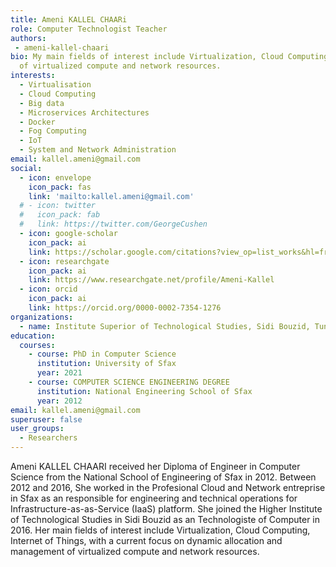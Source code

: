 ```yaml
---
title: Ameni KALLEL CHAARi
role: Computer Technologist Teacher
authors:
 - ameni-kallel-chaari
bio: My main fields of interest include Virtualization, Cloud Computing, Internet of Things, with a current focus on dynamic allocation and management
  of virtualized compute and network resources.
interests:
  - Virtualisation
  - Cloud Computing 
  - Big data
  - Microservices Architectures
  - Docker
  - Fog Computing
  - IoT
  - System and Network Administration
email: kallel.ameni@gmail.com
social:
  - icon: envelope
    icon_pack: fas
    link: 'mailto:kallel.ameni@gmail.com'
  # - icon: twitter
  #   icon_pack: fab
  #   link: https://twitter.com/GeorgeCushen
  - icon: google-scholar
    icon_pack: ai
    link: https://scholar.google.com/citations?view_op=list_works&hl=fr&user=IfCc8f8AAAAJ 
  - icon: researchgate
    icon_pack: ai
    link: https://www.researchgate.net/profile/Ameni-Kallel
  - icon: orcid
    icon_pack: ai
    link: https://orcid.org/0000-0002-7354-1276
organizations:
  - name: Institute Superior of Technological Studies, Sidi Bouzid, Tunisia
education:
  courses:
    - course: PhD in Computer Science
      institution: University of Sfax
      year: 2021
    - course: COMPUTER SCIENCE ENGINEERING DEGREE
      institution: National Engineering School of Sfax
      year: 2012
email: kallel.ameni@gmail.com
superuser: false
user_groups:
  - Researchers
---
```

Ameni KALLEL CHAARI received her Diploma of Engineer in Computer Science
  from the National School of Engineering of Sfax in 2012. Between 2012 and
  2016, She worked in the Profesional Cloud and Network entreprise in Sfax as an responsible for engineering and technical operations for Infrastructure-as-as-Service (IaaS) platform. She joined the Higher Institute of Technological Studies in Sidi Bouzid as an Technologiste of Computer in
  2016. Her main fields of interest include Virtualization, Cloud Computing,
  Internet of Things, with a current focus on dynamic allocation and management
  of virtualized compute and network resources.